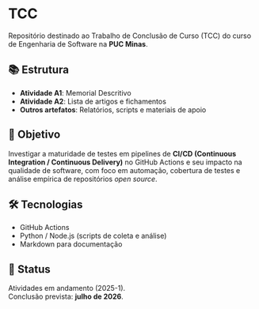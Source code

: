 # TCC

Repositório destinado ao Trabalho de Conclusão de Curso (TCC) do curso de Engenharia de Software na **PUC Minas**.

## 📚 Estrutura

- **Atividade A1**: Memorial Descritivo  
- **Atividade A2**: Lista de artigos e fichamentos  
- **Outros artefatos**: Relatórios, scripts e materiais de apoio  

## 🎯 Objetivo

Investigar a maturidade de testes em pipelines de **CI/CD (Continuous Integration / Continuous Delivery)** no GitHub Actions e seu impacto na qualidade de software, com foco em automação, cobertura de testes e análise empírica de repositórios *open source*.

## 🛠️ Tecnologias

- GitHub Actions  
- Python / Node.js (scripts de coleta e análise)  
- Markdown para documentação  

## 📑 Status

Atividades em andamento (2025-1).  
Conclusão prevista: **julho de 2026**.

